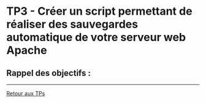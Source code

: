 # TP3 - Créer un script permettant de réaliser des sauvegardes automatique de votre serveur web Apache

## Rappel des objectifs :

---

[Retour aux TPs](https://github.com/NatSch45/linux/blob/master/Powershell/tp.md)